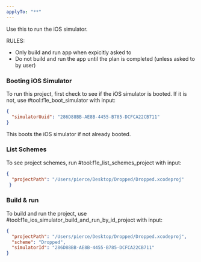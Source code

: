 ```yaml
---
applyTo: "**"
---
```


Use this to run the iOS simulator.

RULES:

- Only build and run app when expicitly asked to
- Do not build and run the app until the plan is completed (unless asked to by user)

### Booting iOS Simulator
To run this project, first check to see if the iOS simulator is booted. If it is not, use #tool:f1e_boot_simulator with input:
```json
{
  "simulatorUuid": "286D88BB-AE8B-4455-B785-DCFCA22CB711"
}
```

This boots the iOS simulator if not already booted.

### List Schemes
To see project schemes, run #tool:f1e_list_schemes_project with input:
```json
{
  "projectPath": "/Users/pierce/Desktop/Dropped/Dropped.xcodeproj"
 }
```

### Build & run
To build and run the project, use #tool:f1e_ios_simulator_build_and_run_by_id_project with input:
```json
{
  "projectPath": "/Users/pierce/Desktop/Dropped/Dropped.xcodeproj",
  "scheme": "Dropped",
  "simulatorId": "286D88BB-AE8B-4455-B785-DCFCA22CB711"
}
```
